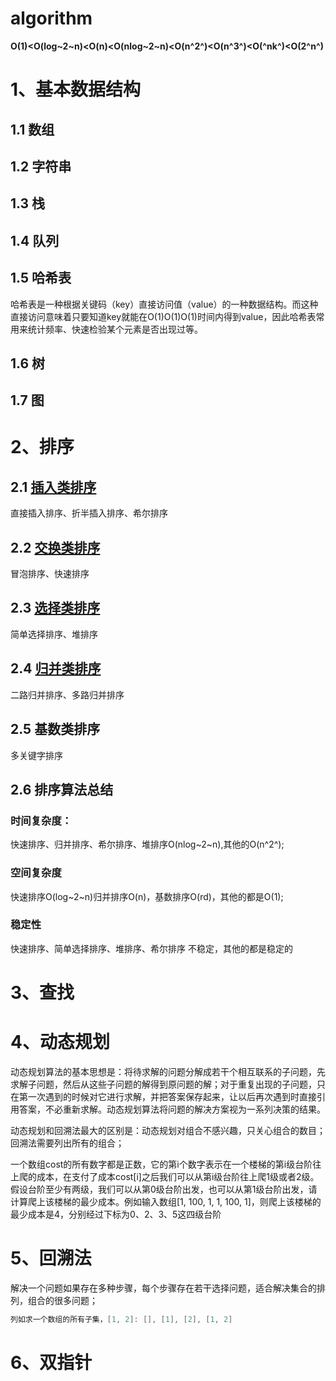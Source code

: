 # algorithm

**O(1)<O(log~2~n)<O(n)<O(nlog~2~n)<O(n^2^)<O(n^3^)<O(^nk^)<O(2^n^)**

# 1、基本数据结构

## 1.1 数组

## 1.2 字符串

## 1.3 栈

## 1.4 队列

## 1.5 哈希表

哈希表是一种根据关键码（key）直接访问值（value）的一种数据结构。而这种直接访问意味着只要知道key就能在O(1)O(1)O(1)时间内得到value，因此哈希表常用来统计频率、快速检验某个元素是否出现过等。

## 1.6 树

## 1.7 图

# 2、排序

## 2.1 [插入类排序](sortAlgorithms/base/exchangeSort.cppinsertSort.cpp)

直接插入排序、折半插入排序、希尔排序

## 2.2 [交换类排序](sortAlgorithms/base/exchangeSort.cpp)

冒泡排序、快速排序

## 2.3 [选择类排序](sortAlgorithms/base/selectSort.cpp)

简单选择排序、堆排序

## 2.4 [归并类排序](sortAlgorithms/base/mergeSort.cpp)

二路归并排序、多路归并排序

## 2.5 基数类排序

多关键字排序

## 2.6 排序算法总结

### 时间复杂度：

快速排序、归并排序、希尔排序、堆排序O(nlog~2~n),其他的O(n^2^);

### 空间复杂度

快速排序O(log~2~n)归并排序O(n)，基数排序O(rd)，其他的都是O(1);

### 稳定性

快速排序、简单选择排序、堆排序、希尔排序 不稳定，其他的都是稳定的

# 3、查找



# 4、动态规划

动态规划算法的基本思想是：将待求解的问题分解成若干个相互联系的子问题，先求解子问题，然后从这些子问题的解得到原问题的解；对于重复出现的子问题，只在第一次遇到的时候对它进行求解，并把答案保存起来，让以后再次遇到时直接引用答案，不必重新求解。动态规划算法将问题的解决方案视为一系列决策的结果。

动态规划和回溯法最大的区别是：动态规划对组合不感兴趣，只关心组合的数目；回溯法需要列出所有的组合；

一个数组cost的所有数字都是正数，它的第i个数字表示在一个楼梯的第i级台阶往上爬的成本，在支付了成本cost[i]之后我们可以从第i级台阶往上爬1级或者2级。假设台阶至少有两级，我们可以从第0级台阶出发，也可以从第1级台阶出发，请计算爬上该楼梯的最少成本。例如输入数组[1, 100, 1, 1, 100, 1]，则爬上该楼梯的最少成本是4，分别经过下标为0、2、3、5这四级台阶

# 5、回溯法

解决一个问题如果存在多种步骤，每个步骤存在若干选择问题，适合解决集合的排列，组合的很多问题；

```c++
列如求一个数组的所有子集，[1, 2]: [], [1], [2], [1, 2]
```



# 6、双指针



